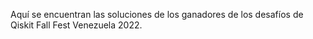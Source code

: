 Aquí se encuentran las soluciones de los ganadores de los desafíos de Qiskit Fall Fest Venezuela 2022.
